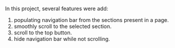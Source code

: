 In this project, several features were add:

1) populating navigation bar from the sections present in a page. 
2) smoothly scroll to the selected section. 
3) scroll to the top button.
4) hide navigation bar while not scrolling. 
